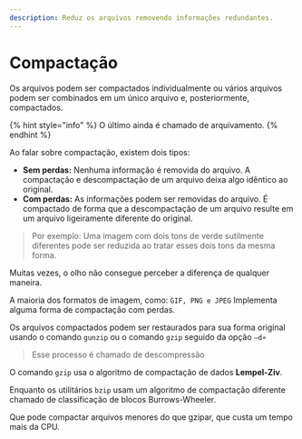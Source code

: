 ```yaml
---
description: Reduz os arquivos removendo informações redundantes.
---
```


# Compactação

Os arquivos podem ser compactados individualmente ou vários arquivos podem ser combinados em um único arquivo e, posteriormente, compactados.&#x20;

{% hint style="info" %}
O último ainda é chamado de arquivamento.
{% endhint %}

Ao falar sobre compactação, existem dois tipos:&#x20;

* **Sem perdas:** Nenhuma informação é removida do arquivo. A compactação e descompactação de um arquivo deixa algo idêntico ao original.&#x20;
* **Com perdas:** As informações podem ser removidas do arquivo.  É compactado de forma que a descompactação de um arquivo resulte em um arquivo ligeiramente diferente do original.&#x20;

> Por exemplo: Uma imagem com dois tons de verde sutilmente diferentes pode ser reduzida ao tratar esses dois tons da mesma forma.&#x20;

Muitas vezes, o olho não consegue perceber a diferença de qualquer maneira.&#x20;

A maioria dos formatos de imagem, como: `GIF, PNG e JPEG` Implementa alguma forma de compactação com perdas.&#x20;

Os arquivos compactados podem ser restaurados para sua forma original usando o comando `gunzip` ou o comando `gzip` seguido da opção `–d`◦&#x20;

> Esse processo é chamado de descompressão

O comando `gzip` usa o algoritmo de compactação de dados **Lempel-Ziv**.&#x20;

Enquanto os utilitários `bzip` usam um algoritmo de compactação diferente chamado de classificação de blocos Burrows-Wheeler.&#x20;

Que pode compactar arquivos menores do que gzipar, que custa  um  tempo mais da CPU.
